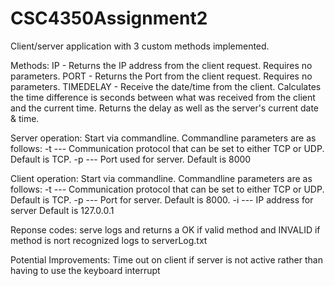 # CSC4350Assignment2

Client/server application with 3 custom methods implemented.

Methods:
IP - Returns the IP address from the client request. Requires no parameters.
PORT - Returns the Port from the client request. Requires no parameters.
TIMEDELAY - Receive the date/time from the client. Calculates the time difference is seconds between what was received from the client and the current time. Returns the delay as well as the server's current date & time.

Server operation:
Start via commandline.
Commandline parameters are as follows:
-t --- Communication protocol that can be set to either TCP or UDP. Default is TCP.
-p --- Port used for server. Default is 8000

Client operation:
Start via commandline.
Commandline parameters are as follows:
-t --- Communication protocol that can be set to either TCP or UDP. Default is TCP.
-p --- Port for server. Default is 8000.
-i --- IP address for server Default is 127.0.0.1

Reponse codes:
serve logs and returns a OK if valid method and INVALID if method is nort recognized
logs to serverLog.txt

Potential Improvements:
Time out on client if server is not active rather than having to use the keyboard interrupt

